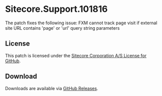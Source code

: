 # Sitecore.Support.101816
The patch fixes the following issue: FXM cannot track page visit if external site URL contains 'page' or 'url' query string parameters

## License  
This patch is licensed under the [Sitecore Corporation A/S License for GitHub](https://github.com/sitecoresupport/Sitecore.Support.101816/blob/master/LICENSE).  

## Download  
Downloads are available via [GitHub Releases](https://github.com/sitecoresupport/Sitecore.Support.101816/releases).  
